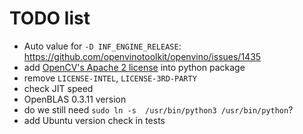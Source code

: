 # TODO list

+ Auto value for `-D INF_ENGINE_RELEASE`: https://github.com/openvinotoolkit/openvino/issues/1435
+ add [OpenCV's Apache 2 license](https://github.com/opencv/opencv/blob/master/LICENSE) into python package
+ remove `LICENSE-INTEL`, `LICENSE-3RD-PARTY`
+ check JIT speed
+ OpenBLAS 0.3.11 version
+ do we still need `sudo ln -s  /usr/bin/python3 /usr/bin/python`?
+ add Ubuntu version check in tests

